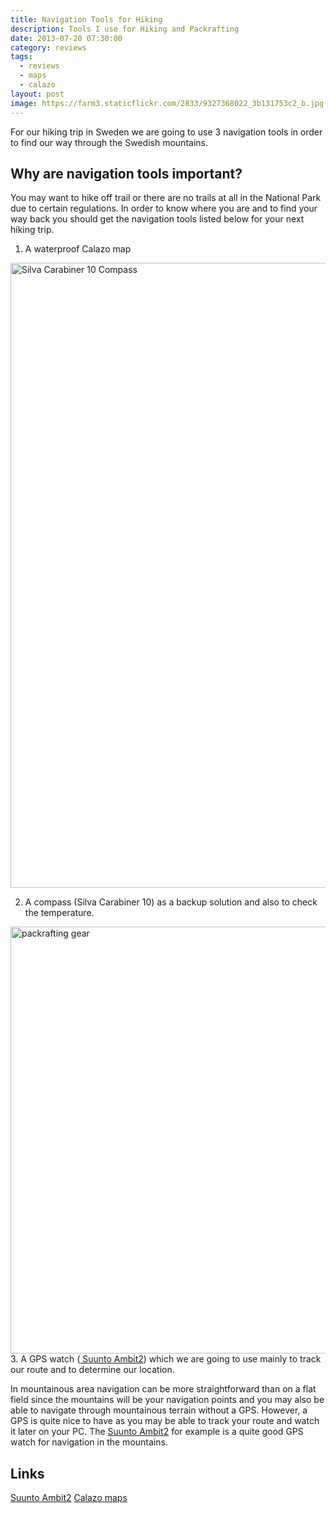 ```yaml
---
title: Navigation Tools for Hiking
description: Tools I use for Hiking and Packrafting
date: 2013-07-20 07:30:00
category: reviews
tags:
  - reviews
  - maps
  - calazo
layout: post
image: https://farm3.staticflickr.com/2833/9327368022_3b131753c2_b.jpg
---
```


For our hiking trip in Sweden we are going to use 3 navigation tools in order to find our way through the Swedish mountains.

<amp-img src="https://farm3.staticflickr.com/2833/9327368022_3b131753c2_b.jpg" width="1024" height="683" alt="Calazo Maps Sarek Tyvek" layout="responsive"></amp-img>

<!--more-->

## Why are navigation tools important?
You may want to hike off trail or there are no trails at all in the National Park due to certain regulations. In order to know where you are and to find your way back you should get the navigation tools listed below for your next hiking trip.

1. A waterproof <a hre="http://hikeventures.com/waterproof-maps-for-sweden/">Calazo map</a>

<a href="http://www.flickr.com/photos/90204224@N07/9327368594/"><img src="http://farm8.staticflickr.com/7363/9327368594_c736963900_c.jpg" width="1000" alt="Silva Carabiner 10 Compass"></a>

2. A compass (Silva Carabiner 10) as a backup solution and also to check the temperature.

<a href="https://www.flickr.com/photos/90204224@N07/9327369226"><img src="https://farm8.staticflickr.com/7352/9327369226_0063d942f2_b.jpg" width="1024" height="683" alt="packrafting gear"></a>
3. A GPS watch (<a href="http://hikeventures.com/gear-review-suunto-ambit-2-black-hr/" target="_self"> Suunto Ambit2</a>) which we are going to use mainly to track our route and to determine our location.

In mountainous area navigation can be more straightforward than on a flat field since the mountains will be your navigation points and you may also be able to navigate through mountainous terrain without a GPS. However, a GPS is quite nice to have as you may be able to track your route and watch it later on your PC. The <a href="http://hikeventures.com/gear-review-suunto-ambit-2-black-hr/" target="_self"> Suunto Ambit2</a> for example is a quite good GPS watch for navigation in the mountains.

## Links
<a href="http://www.suunto.com/Products/sports-watches/Suunto-Ambit2/Suunto-Ambit2-Black/" target="_blank">Suunto Ambit2</a>
<a href="http://www.calazo.se" target="_blank">Calazo maps</a></div></div>
